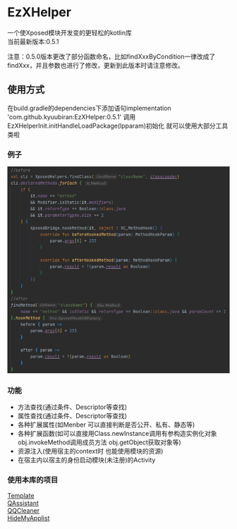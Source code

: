 # EzXHelper
一个使Xposed模块开发变的更轻松的kotlin库    
当前最新版本:0.5.1

注意：0.5.0版本更改了部分函数命名，比如findXxxByCondition一律改成了findXxx，并且参数也进行了修改，更新到此版本时请注意修改。
## 使用方式

在build.gradle的dependencies下添加语句implementation 'com.github.kyuubiran:EzXHelper:0.5.1'
调用EzXHelperInit.initHandleLoadPackage(lpparam)初始化 就可以使用大部分工具类啦
### 例子
![image](docs/example.png)

### 功能
- 方法查找(通过条件、Descriptor等查找)
- 属性查找(通过条件、Descriptor等查找)
- 各种扩展属性(如Menber 可以直接判断是否公开、私有、静态等)
- 各种扩展函数(如可以直接用Class.newInstance调用有参构造实例化对象 obj.invokeMethod调用成员方法 obj.getObject获取对象等)
- 资源注入(使用宿主的context时 也能使用模块的资源)
- 在宿主内以宿主的身份启动模块(未注册)的Activity

### 使用本库的项目
[Template](https://github.com/KyuubiRan/ezxhepler-template)   
[QAssistant](https://github.com/KitsunePie/QAssistant)      
[QQCleaner](https://github.com/KyuubiRan/QQCleaner)   
[HideMyApplist](https://github.com/Dr-TSNG/Hide-My-Applist)
